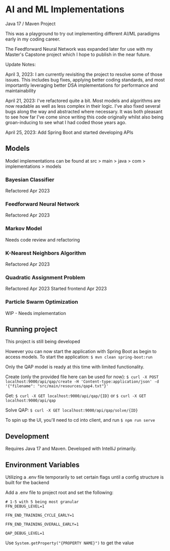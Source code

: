 # AI and ML Implementations

Java 17 / Maven Project

This was a playground to try out implementing different AI/ML paradigms early in my coding career.  

The Feedforward Neural Network was expanded later for use with my Master's Capstone project which I hope to publish in the near future.

Update Notes:

April 3, 2023: I am currently revisiting the project to resolve some of those issues. This includes bug fixes, applying better coding standards, and most importantly leveraging better DSA implementations for performance and maintainability

April 21, 2023: I've refactored quite a bit. Most models and algorithms are now readable as well as less complex in their logic. I've also fixed several bugs along the way and abstracted where necessary. It was both pleasant to see how far I've come since writing this code originally whilst also being groan-inducing to see what I had coded those years ago. 

April 25, 2023: Add Spring Boot and started developing APIs
## Models
Model implementations can be found at src > main > java > com > implementations > models

### Bayesian Classifier
Refactored Apr 2023

### Feedforward Neural Network
Refactored Apr 2023

### Markov Model
Needs code review and refactoring

### K-Nearest Neighbors Algorithm
Refactored Apr 2023

### Quadratic Assignment Problem
Refactored Apr 2023
Started frontend Apr 2023

### Particle Swarm Optimization
WIP - Needs implementation

## Running project
This project is still being developed

However you can now start the application with Spring Boot as begin to access models.
To start the application:
` $ mvn clean spring-boot:run `

Only the QAP model is ready at this time with limited functionality.

Create (only the provided file here can be used for now):
` $ curl -X POST localhost:9000/api/qap/create -H 'Content-type:application/json' -d '{"filename": "src/main/resources/qap4.txt"}' `

Get:
` $ curl -X GET localhost:9000/api/qap/{ID} `
or
` $ curl -X GET localhost:9000/api/qap `

Solve QAP:
` $ curl -X GET localhost:9000/api/qap/solve/{ID} `

To spin up the UI, you'll need to cd into client, and run
` $ npm run serve `

## Development
Requires Java 17 and Maven. Developed with IntelliJ primarily. 

## Environment Variables

Utilizing a .env file temporarily to set certain flags until a config structure is built for the backend

Add a .env file to project root and set the following:
```
# 1-5 with 5 being most granular
FFN_DEBUG_LEVEL=1 

FFN_END_TRAINING_CYCLE_EARLY=1

FFN_END_TRAINING_OVERALL_EARLY=1

QAP_DEBUG_LEVEL=1
```

Use `System.getProperty("{PROPERTY NAME}")` to get the value

